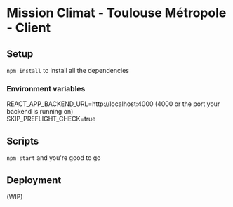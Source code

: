 # Mission Climat - Toulouse Métropole - Client

## Setup

`npm install` to install all the dependencies

### Environment variables

REACT_APP_BACKEND_URL=http://localhost:4000 (4000 or the port your backend is running on)  
SKIP_PREFLIGHT_CHECK=true

## Scripts

`npm start` and you're good to go


## Deployment

(WIP)